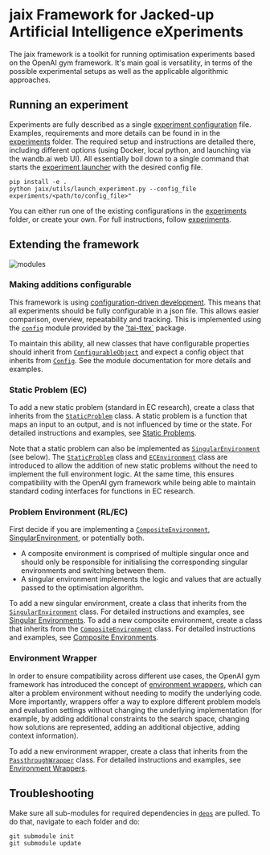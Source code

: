 # jaix Framework for Jacked-up Artificial Intelligence eXperiments

The jaix framework is a toolkit for running optimisation experiments based on the OpenAI gym framework. It's main goal is versatility, in terms of the possible experimental setups as well as the applicable algorithmic approaches.

## Running an experiment


Experiments are fully described as a single [experiment configuration](/experiments/config.md) file. Examples, requirements and more details can be found in in the [experiments](experiments/README.md) folder. The required setup and instructions are detailed there, including different options (using Docker, local python, and launching via the wandb.ai web UI). All essentially boil down to a single command that starts the [experiment launcher](jaix/utiils/launch_experiment.py) with the desired config file.

```
pip install -e .
python jaix/utils/launch_experiment.py --config_file experiments/<path/to/config_file>"
```

You can either run one of the existing configurations in the [experiments](experiments/README.md) folder, or create your own. For full instructions, follow [experiments](experiments/config.md).

## Extending the framework
![modules](https://github.com/user-attachments/assets/aa328c45-9557-4462-aef1-0f7e3e1ac13b)

### Making additions configurable

This framework is using [configuration-driven development](/experiments/config.md#motivation-configuration-driven-development). This means that all experiments should be fully configurable in a json file. This allows easier comparison, overview, repeatability and tracking. This is implemented using the [`config`](https://github.com/TAI-src/ttex/tree/main/ttex/config) module provided by the ['tai-ttex`](https://pypi.org/project/tai-ttex/) package.

To maintain this ability, all new classes that have configurable properties should inherit from [`ConfigurableObject`](https://github.com/TAI-src/ttex/blob/main/ttex/config/configurable_object.py) and expect a config object that inherits from [`Config`](https://github.com/TAI-src/ttex/blob/main/ttex/config/config.py). See the module documentation for more details and examples.

### Static Problem (EC)

To add a new static problem (standard in EC research), create a class that inherits from the [`StaticProblem`](jaix/env/utils/problem/static_problem.py) class. A static problem is a function that maps an input to an output, and is not influenced by time or the state. For detailed instructions and examples, see [Static Problems](jaix/env/utils/problem/README.md).

Note that a static problem can also be implemented as [`SingularEnvironment`](jaix/env/singular/singular_environment.py) (see below). The [`StaticProblem`](jaix/env/utils/problem/static_problem.py) class and [`ECEnvironment`](jaix/env/singular/ec_env.py) class are introduced to allow the addition of new static problems without the need to implement the full environment logic. At the same time, this ensures compatibility with the OpenAI gym framework while being able to maintain standard coding interfaces for functions in EC research.

### Problem Environment (RL/EC)

First decide if you are implementing a [`CompositeEnvironment`](jaix/env/composite/composite_environment.py), [SingularEnvironment](jaix/env/singular/singular_environment.py), or potentially both.
* A composite environment is comprised of multiple singular once and should only be responsible for initialising the corresponding singular environments and switching between them.
* A singular environment implements the logic and values that are actually passed to the optimisation algorithm.

To add a new singular environment, create a class that inherits from the [`SingularEnvironment`](jaix/env/singular/singular_environment.py) class. For detailed instructions and examples, see [Singular Environments](jaix/env/singular/README.md). To add a new composite environment, create a class that inherits from the [`CompositeEnvironment`](jaix/env/composite/composite_environment.py) class. For detailed instructions and examples, see [Composite Environments](jaix/env/composite/README.md).

### Environment Wrapper

In order to ensure compatibility across different use cases, the OpenAI gym framework has introduced the concept of [environment wrappers](https://gymnasium.farama.org/api/wrappers/), which can alter a problem environment without needing to modify the underlying code. More importantly, wrappers offer a way to explore different problem models and evaluation settings without changing the underlying implementation (for example, by adding additional constraints to the search space, changing how solutions are represented, adding an additional objective, adding context information).

To add a new environment wrapper, create a class that inherits from the [`PassthroughWrapper`](jaix/env/wrapper/passthrough_wrapper.py) class. For detailed instructions and examples, see [Environment Wrappers](jaix/env/wrapper/README.md).

## Troubleshooting

Make sure all sub-modules for required dependencies in [`deps`](/deps) are pulled. To do that, navigate to each folder and do:
```
git submodule init
git submodule update
```

